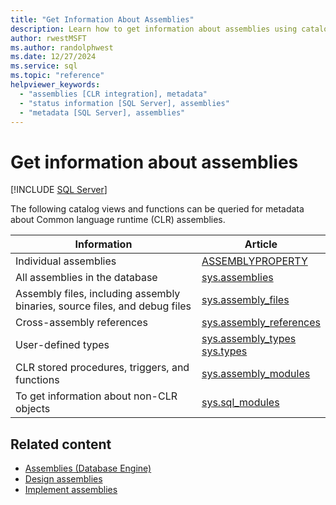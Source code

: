 ```yaml
---
title: "Get Information About Assemblies"
description: Learn how to get information about assemblies using catalog views and functions.
author: rwestMSFT
ms.author: randolphwest
ms.date: 12/27/2024
ms.service: sql
ms.topic: "reference"
helpviewer_keywords:
  - "assemblies [CLR integration], metadata"
  - "status information [SQL Server], assemblies"
  - "metadata [SQL Server], assemblies"
---
```

# Get information about assemblies

[!INCLUDE [SQL Server](../../includes/applies-to-version/sqlserver.md)]

The following catalog views and functions can be queried for metadata about Common language runtime (CLR) assemblies.

| Information | Article |
| --- | --- |
| Individual assemblies | [ASSEMBLYPROPERTY](../../t-sql/functions/assemblyproperty-transact-sql.md) |
| All assemblies in the database | [sys.assemblies](../system-catalog-views/sys-assemblies-transact-sql.md) |
| Assembly files, including assembly binaries, source files, and debug files | [sys.assembly_files](../system-catalog-views/sys-assembly-files-transact-sql.md) |
| Cross-assembly references | [sys.assembly_references](../system-catalog-views/sys-assembly-references-transact-sql.md) |
| User-defined types | [sys.assembly_types](../system-catalog-views/sys-assembly-types-transact-sql.md)<br />[sys.types](../system-catalog-views/sys-types-transact-sql.md) |
| CLR stored procedures, triggers, and functions | [sys.assembly_modules](../system-catalog-views/sys-assembly-modules-transact-sql.md) |
| To get information about non-CLR objects | [sys.sql_modules](../system-catalog-views/sys-sql-modules-transact-sql.md) |

## Related content

- [Assemblies (Database Engine)](assemblies-database-engine.md)
- [Design assemblies](assemblies-designing.md)
- [Implement assemblies](assemblies-implementing.md)

